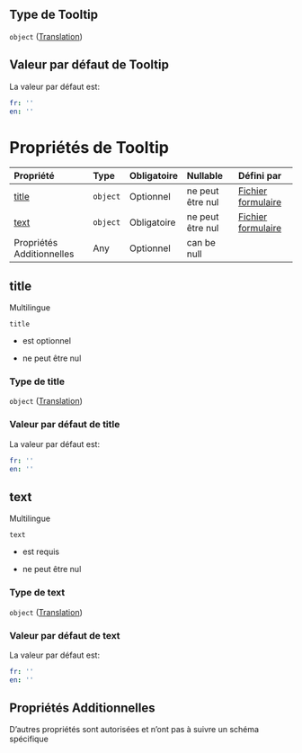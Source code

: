 ## Type de Tooltip

`object` ([Translation](frw-definitions-translation-1.md))

## Valeur par défaut de Tooltip

La valeur par défaut est:

```yaml
fr: ''
en: ''

```

# Propriétés de Tooltip

| Propriété                 | Type     | Obligatoire | Nullable         | Défini par                                                                                                |
| :------------------------ | :------- | :---------- | :--------------- | :-------------------------------------------------------------------------------------------------------- |
| [title](#title)           | `object` | Optionnel   | ne peut être nul | [Fichier formulaire](frw-definitions-translation.md "schemas/form#/definitions/Tooltip/properties/title") |
| [text](#text)             | `object` | Obligatoire | ne peut être nul | [Fichier formulaire](frw-definitions-translation.md "schemas/form#/definitions/Tooltip/properties/text")  |
| Propriétés Additionnelles | Any      | Optionnel   | can be null      |                                                                                                           |

## title

Multilingue

`title`

*   est optionnel

*   ne peut être nul

### Type de title

`object` ([Translation](frw-definitions-translation.md))

### Valeur par défaut de title

La valeur par défaut est:

```yaml
fr: ''
en: ''

```

## text

Multilingue

`text`

*   est requis

*   ne peut être nul

### Type de text

`object` ([Translation](frw-definitions-translation.md))

### Valeur par défaut de text

La valeur par défaut est:

```yaml
fr: ''
en: ''

```

## Propriétés Additionnelles

D’autres propriétés sont autorisées et n’ont pas à suivre un schéma spécifique
